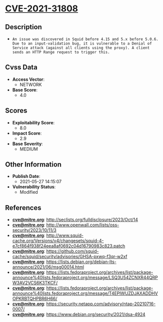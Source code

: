 
# [CVE-2021-31808](https://cve.mitre.org/cgi-bin/cvename.cgi?name=CVE-2021-31808)

## Description

- `An issue was discovered in Squid before 4.15 and 5.x before 5.0.6. Due to an input-validation bug, it is vulnerable to a Denial of Service attack (against all clients using the proxy). A client sends an HTTP Range request to trigger this.`

## Cvss Data

- **Access Vector**:
  - NETWORK
- **Base Score**:
  - 4.0

## Scores

- **Exploitability Score**:
  - 8.0
- **Impact Score**:
  - 2.9
- **Base Severity**:
  - MEDIUM

## Other Information

- **Publish Date**:
  - 2021-05-27 14:15:07
- **Vulnerability Status**:
  - Modified

## References

- **cve@mitre.org**: http://seclists.org/fulldisclosure/2023/Oct/14
- **cve@mitre.org**: http://www.openwall.com/lists/oss-security/2023/10/11/3
- **cve@mitre.org**: http://www.squid-cache.org/Versions/v4/changesets/squid-4-e7cf864f938f24eea8af0692c04d16790983c823.patch
- **cve@mitre.org**: https://github.com/squid-cache/squid/security/advisories/GHSA-pxwq-f3qr-w2xf
- **cve@mitre.org**: https://lists.debian.org/debian-lts-announce/2021/06/msg00014.html
- **cve@mitre.org**: https://lists.fedoraproject.org/archives/list/package-announce%40lists.fedoraproject.org/message/LSQ3U54ZCNXR44QRPW3AV2VCS6K3TKCF/
- **cve@mitre.org**: https://lists.fedoraproject.org/archives/list/package-announce%40lists.fedoraproject.org/message/T4EPIWUZDJAXADDHVOPKRBTQHPBR6H66/
- **cve@mitre.org**: https://security.netapp.com/advisory/ntap-20210716-0007/
- **cve@mitre.org**: https://www.debian.org/security/2021/dsa-4924
